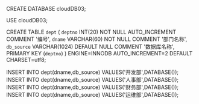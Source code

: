 CREATE DATABASE cloudDB03; 

USE cloudDB03;

CREATE TABLE `dept` (
  `deptno` INT(20) NOT NULL AUTO_INCREMENT COMMENT '编号',
  `dname` VARCHAR(60) NOT NULL COMMENT '部门名称',
  `db_source` VARCHAR(1024) DEFAULT NULL COMMENT '数据库名称',
  PRIMARY KEY (`deptno`)
) ENGINE=INNODB AUTO_INCREMENT=2 DEFAULT CHARSET=utf8;

INSERT INTO dept(dname,db_source) VALUES('开发部',DATABASE());
INSERT INTO dept(dname,db_source) VALUES('人事部',DATABASE());
INSERT INTO dept(dname,db_source) VALUES('财务部',DATABASE());
INSERT INTO dept(dname,db_source) VALUES('运维部',DATABASE());

